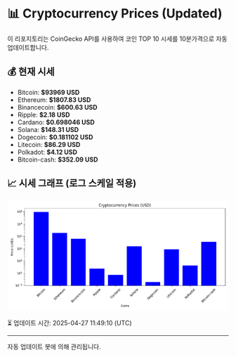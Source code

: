 
# 📊 Cryptocurrency Prices (Updated)

이 리포지토리는 CoinGecko API를 사용하여 코인 TOP 10 시세를 10분가격으로 자동 업데이트합니다.

## 💰 현재 시세
- Bitcoin: **$93969 USD**
- Ethereum: **$1807.83 USD**
- Binancecoin: **$600.63 USD**
- Ripple: **$2.18 USD**
- Cardano: **$0.698046 USD**
- Solana: **$148.31 USD**
- Dogecoin: **$0.181102 USD**
- Litecoin: **$86.29 USD**
- Polkadot: **$4.12 USD**
- Bitcoin-cash: **$352.09 USD**

## 📈 시세 그래프 (로그 스케일 적용)
![Crypto Prices](crypto_prices.png)

⏳ 업데이트 시간: 2025-04-27 11:49:10 (UTC)

---
자동 업데이트 봇에 의해 관리됩니다.
